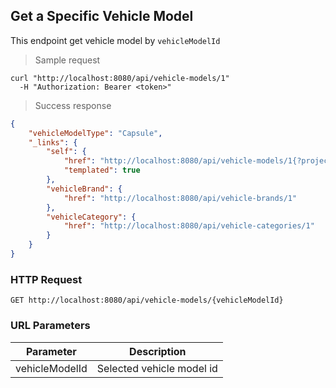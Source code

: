 ## Get a Specific Vehicle Model

This endpoint get vehicle model by <code>vehicleModelId</code>

> Sample request

```shell
curl "http://localhost:8080/api/vehicle-models/1"
  -H "Authorization: Bearer <token>"
```

> Success response

```json
{
    "vehicleModelType": "Capsule",
    "_links": {
        "self": {
            "href": "http://localhost:8080/api/vehicle-models/1{?projection}",
            "templated": true
        },
        "vehicleBrand": {
            "href": "http://localhost:8080/api/vehicle-brands/1"
        },
        "vehicleCategory": {
            "href": "http://localhost:8080/api/vehicle-categories/1"
        }
    }
}
```

### HTTP Request

`GET http://localhost:8080/api/vehicle-models/{vehicleModelId}`

### URL Parameters

Parameter | Description
--------- | -----------
vehicleModelId | Selected vehicle model id
